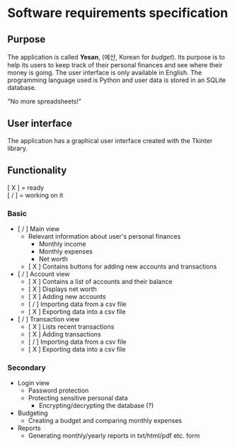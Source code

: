 # Software requirements specification

## Purpose

The application is called **Yesan**, (예산, Korean for *budget*). Its purpose is to help its users to keep track of their personal finances and see where their money is going. The user interface is only available in English. The programming language used is Python and user data is stored in an SQLite database.

"No more spreadsheets!"

## User interface

The application has a graphical user interface created with the Tkinter library.

## Functionality

[ X ] = ready  
[ / ] = working on it

### Basic

- [ / ] Main view
  - Relevant information about user's personal finances
    - Monthly income
    - Monthly expenses
    - Net worth
  - [ X ] Contains buttons for adding new accounts and transactions
- [ / ] Account view
  - [ X ] Contains a list of accounts and their balance
  - [ X ] Displays net worth
  - [ X ] Adding new accounts
  - [ / ] Importing data from a csv file
  - [ X ] Exporting data into a csv file
- [ / ] Transaction view
  - [ X ] Lists recent transactions
  - [ X ] Adding transactions
  - [ / ] Importing data from a csv file
  - [ X ] Exporting data into a csv file

### Secondary

- Login view
  - Password protection
  - Protecting sensitive personal data
    - Encrypting/decrypting the database (?)
- Budgeting
  - Creating a budget and comparing monthly expenses
- Reports
  - Generating monthly/yearly reports in txt/html/pdf etc. form
